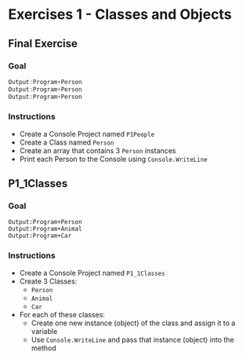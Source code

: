 # Exercises 1 - Classes and Objects

## Final Exercise

### Goal
```csharp
Output:Program+Person
Output:Program+Person
Output:Program+Person
```

### Instructions
- Create a Console Project named `P1People`
- Create a Class named `Person`
- Create an array that contains 3 `Person` instances
- Print each Person to the Console using `Console.WriteLine`

## P1_1Classes

### Goal
```
Output:Program+Person
Output:Program+Animal
Output:Program+Car
```
### Instructions
- Create a Console Project named `P1_1Classes`
- Create 3 Classes:
  - `Person`
  - `Animal`
  - `Car`
- For each of these classes:
  - Create one new instance (object) of the class and assign it to a variable
  - Use `Console.WriteLine` and pass that instance (object) into the method

